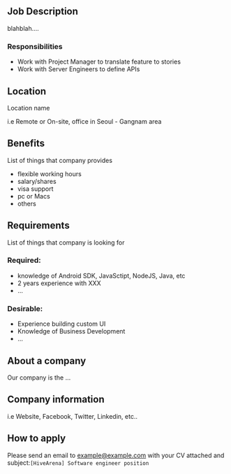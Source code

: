 ## Job Description
blahblah....

### Responsibilities
* Work with Project Manager to translate feature to stories
* Work with Server Engineers to define APIs

## Location
Location name

i.e Remote or On-site, office in Seoul - Gangnam area

## Benefits

List of things that company provides

* flexible working hours
* salary/shares
* visa support
* pc or Macs
* others

## Requirements

List of things that company is looking for

### Required:
* knowledge of Android SDK, JavaSctipt, NodeJS, Java, etc
* 2 years experience with XXX
* ...

### Desirable:
* Experience building custom UI
* Knowledge of Business Development
* ...

## About a company

Our company is the ...

## Company information

i.e Website, Facebook, Twitter, Linkedin, etc..

## How to apply

Please send an email to example@example.com with your CV attached and subject:```[HiveArena] Software engineer position```

